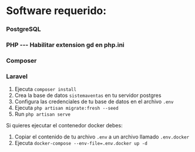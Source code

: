 # Software requerido:

### PostgreSQL

### PHP --- Habilitar extension gd en php.ini

### Composer

### Laravel

1. Ejecuta `composer install`
2. Crea la base de datos `sistemaventas` en tu servidor postgres
3. Configura las credenciales de tu base de datos en el archivo `.env`
4. Ejecuta `php artisan migrate:fresh --seed`
5. Run `php artisan serve`

Si quieres ejecutar el contenedor docker debes:

1. Copiar el contenido de tu archivo `.env` a un archivo llamado `.env.docker`
2. Ejecuta `docker-compose --env-file=.env.docker up -d`
